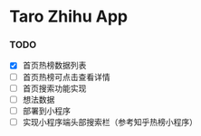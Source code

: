 # Taro Zhihu App

### TODO
- [x] 首页热榜数据列表
- [ ] 首页热榜可点击查看详情
- [ ] 首页搜索功能实现
- [ ] 想法数据
- [ ] 部署到小程序
- [ ] 实现小程序端头部搜索栏（参考知乎热榜小程序）

